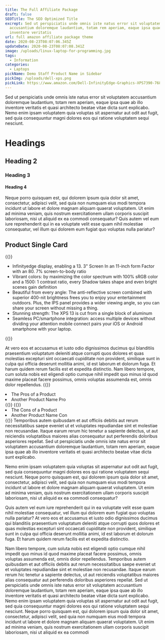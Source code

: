 ```yaml
---
title: The Full Affiliate Package
draft: false
SEOTitle: The SEO Optimized Title
excrept: Sed ut perspiciatis unde omnis iste natus error sit voluptatem
  accusantium doloremque laudantium, totam rem aperiam, eaque ipsa quae ab illo
  inventore veritatis
url: full amazon affiliate package theme
date: 2020-08-23T08:07:06.345Z
updateDate: 2020-08-23T08:07:08.341Z
image: /uploads/linux-laptop-for-programming.jpg
tags:
  - Information
categories:
  - Laptops
pickName: Demo Staff Product Name in Sidebar
pickImg: /uploads/dell-xps.png
pickLink: https://www.amazon.com/Dell-InfinityEdge-Graphics-XPS7390-7681SLV-PUS-13-13-99/dp/B07XYTC8WG/
---
```

Sed ut perspiciatis unde omnis iste natus error sit voluptatem accusantium doloremque laudantium, totam rem aperiam, eaque ipsa quae ab illo inventore veritatis et quasi architecto beatae vitae dicta sunt explicabo. Nemo enim ipsam voluptatem quia voluptas sit aspernatur aut odit aut fugit, sed quia consequuntur magni dolores eos qui ratione voluptatem sequi nesciunt.

# Headings

## Heading 2

### Heading 3

#### Heading 4

Neque porro quisquam est, qui dolorem ipsum quia dolor sit amet, consectetur, adipisci velit, sed quia non numquam eius modi tempora incidunt ut labore et dolore magnam aliquam quaerat voluptatem. Ut enim ad minima veniam, quis nostrum exercitationem ullam corporis suscipit laboriosam, nisi ut aliquid ex ea commodi consequatur? Quis autem vel eum iure reprehenderit qui in ea voluptate velit esse quam nihil molestiae consequatur, vel illum qui dolorem eum fugiat quo voluptas nulla pariatur?

## Product Single Card

{{<singlep pimg="https://images-na.ssl-images-amazon.com/images/I/81v6VrI9ZML.*AC_SL1500*.jpg" pname="Dell XPS 13 7390 13.3 inch 4K UHD InfinityEdge" plink="https://www.amazon.com/Dell-InfinityEdge-Graphics-XPS7390-7681SLV-PUS-13-13-99/dp/B07XYTC8WG">}}
<ul>
<li>Infinityedge display, enabling a 13. 3" Screen In an 11-inch form Factor with an 80. 7% screen-to-body ratio</li>
<li>Vibrant colors: by maximizing the color spectrum with 100% sRGB color and a 1500: 1 contrast ratio, every Shadow takes shape and even bright scenes gain definition</li>
<li>Beautiful from every angle: The anti-reflective screen combined with superior 400-nit brightness frees you to enjoy your entertainment outdoors. Plus, the IPS panel provides a wider viewing angle, so you can share your screen without missing a thing.</li>
<li>Stunning strength: The XPS 13 is cut from a single block of aluminum</li>
<li>Seamless PC/smartphone integration: access multiple devices without dividing your attention mobile connect pairs your iOS or Android smartphone with your laptop.</li>
</ul>
{{</singlep>}}

At vero eos et accusamus et iusto odio dignissimos ducimus qui blanditiis praesentium voluptatum deleniti atque corrupti quos dolores et quas molestias excepturi sint occaecati cupiditate non provident, similique sunt in culpa qui officia deserunt mollitia animi, id est laborum et dolorum fuga. Et harum quidem rerum facilis est et expedita distinctio. Nam libero tempore, cum soluta nobis est eligendi optio cumque nihil impedit quo minus id quod maxime placeat facere possimus, omnis voluptas assumenda est, omnis dolor repellendus.
{{<pros>}}
<li>The Pros of a Product</li>
<li>Another Product Name Pro </li>
{{</pros>}}
{{<cons>}}
<li>The Cons of a Product</li>
<li>Another Product Name Con </li>
{{</cons>}}
Temporibus autem quibusdam et aut officiis debitis aut rerum necessitatibus saepe eveniet ut et voluptates repudiandae sint et molestiae non recusandae. Itaque earum rerum hic tenetur a sapiente delectus, ut aut reiciendis voluptatibus maiores alias consequatur aut perferendis doloribus asperiores repellat. Sed ut perspiciatis unde omnis iste natus error sit voluptatem accusantium doloremque laudantium, totam rem aperiam, eaque ipsa quae ab illo inventore veritatis et quasi architecto beatae vitae dicta sunt explicabo.

Nemo enim ipsam voluptatem quia voluptas sit aspernatur aut odit aut fugit, sed quia consequuntur magni dolores eos qui ratione voluptatem sequi nesciunt. Neque porro quisquam est, qui dolorem ipsum quia dolor sit amet, consectetur, adipisci velit, sed quia non numquam eius modi tempora incidunt ut labore et dolore magnam aliquam quaerat voluptatem. Ut enim ad minima veniam, quis nostrum exercitationem ullam corporis suscipit laboriosam, nisi ut aliquid ex ea commodi consequatur?

Quis autem vel eum iure reprehenderit qui in ea voluptate velit esse quam nihil molestiae consequatur, vel illum qui dolorem eum fugiat quo voluptas nulla pariatur? At vero eos et accusamus et iusto odio dignissimos ducimus qui blanditiis praesentium voluptatum deleniti atque corrupti quos dolores et quas molestias excepturi sint occaecati cupiditate non provident, similique sunt in culpa qui officia deserunt mollitia animi, id est laborum et dolorum fuga. Et harum quidem rerum facilis est et expedita distinctio.

Nam libero tempore, cum soluta nobis est eligendi optio cumque nihil impedit quo minus id quod maxime placeat facere possimus, omnis voluptas assumenda est, omnis dolor repellendus. Temporibus autem quibusdam et aut officiis debitis aut rerum necessitatibus saepe eveniet ut et voluptates repudiandae sint et molestiae non recusandae. Itaque earum rerum hic tenetur a sapiente delectus, ut aut reiciendis voluptatibus maiores alias consequatur aut perferendis doloribus asperiores repellat. Sed ut perspiciatis unde omnis iste natus error sit voluptatem accusantium doloremque laudantium, totam rem aperiam, eaque ipsa quae ab illo inventore veritatis et quasi architecto beatae vitae dicta sunt explicabo. Nemo enim ipsam voluptatem quia voluptas sit aspernatur aut odit aut fugit, sed quia consequuntur magni dolores eos qui ratione voluptatem sequi nesciunt. Neque porro quisquam est, qui dolorem ipsum quia dolor sit amet, consectetur, adipisci velit, sed quia non numquam eius modi tempora incidunt ut labore et dolore magnam aliquam quaerat voluptatem. Ut enim ad minima veniam, quis nostrum exercitationem ullam corporis suscipit laboriosam, nisi ut aliquid ex ea commodi